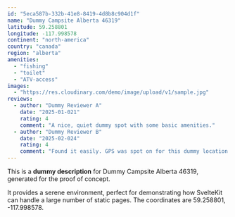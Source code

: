 ```yaml
---
id: "5eca587b-332b-41e8-8419-4d8b8c904d1f"
name: "Dummy Campsite Alberta 46319"
latitude: 59.258801
longitude: -117.998578
continent: "north-america"
country: "canada"
region: "alberta"
amenities:
  - "fishing"
  - "toilet"
  - "ATV-access"
images:
  - "https://res.cloudinary.com/demo/image/upload/v1/sample.jpg"
reviews:
  - author: "Dummy Reviewer A"
    date: "2025-01-021"
    rating: 4
    comment: "A nice, quiet dummy spot with some basic amenities."
  - author: "Dummy Reviewer B"
    date: "2025-02-024"
    rating: 4
    comment: "Found it easily. GPS was spot on for this dummy location."
---
```


This is a **dummy description** for Dummy Campsite Alberta 46319, generated for the proof of concept.

It provides a serene environment, perfect for demonstrating how SvelteKit can handle a large number of static pages. The coordinates are 59.258801, -117.998578.
